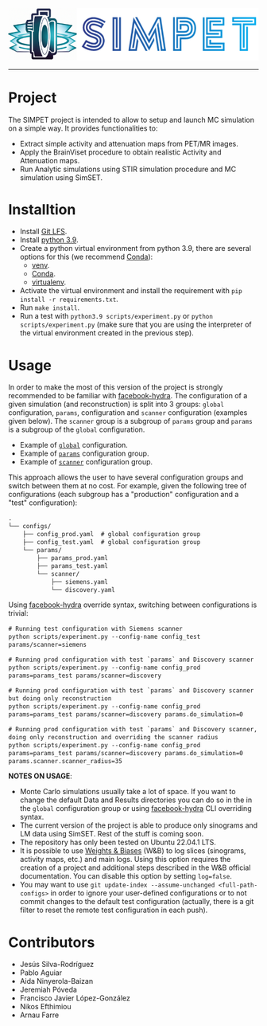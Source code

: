
![Logo](docs/_static/logo.png)

***

# Project

The SIMPET project is intended to allow to setup and launch MC simulation on a simple way. It provides functionalities to: 

- Extract simple activity and attenuation maps from PET/MR images.
- Apply the BrainViset procedure to obtain realistic Activity and Attenuation maps.
- Run Analytic simulations using STIR simulation procedure and MC simulation using SimSET.

# Installtion

- Install [Git LFS](https://git-lfs.com/).
- Install [python 3.9](https://www.python.org/downloads/release/python-390/).
- Create a python virtual environment from python 3.9, there are several options for this (we recommend [Conda](https://conda.io/projects/conda/en/latest/user-guide/install/index.html)):
  - [venv](https://docs.python.org/es/3.9/library/venv.html).
  - [Conda](https://conda.io/projects/conda/en/latest/user-guide/install/index.html).
  - [virtualenv](https://virtualenv.pypa.io/en/latest/).
- Activate the virtual environment and install the requirement with `pip install -r requirements.txt`.
- Run `make install`.
- Run a test with `python3.9 scripts/experiment.py` or `python scripts/experiment.py` (make sure that you are using the interpreter of the virtual environment created in the previous step).

# Usage

In order to make the most of this version of the project is strongly recommended to be familiar with [facebook-hydra](https://hydra.cc). The configuration of a given simulation (and reconstruction) is split into 3 groups: `global` configuration, `params`, configuration and `scanner` configuration (examples given below). The `scanner` group is a subgroup of `params` group and `params` is a subgroup of the `global` configuration.

- Example of [`global`](configs/config_test.yaml) configuration.
- Example of [`params`](configs/params/test.yaml) configuration group.
- Example of [`scanner`](configs/params/scanner/discovery_st.yaml) configuration group.

This approach allows the user to have several configuration groups and switch between them at no cost. For example, given the following tree of configurations (each subgroup has a "production" configuration and a "test" configuration):

```
.
└── configs/
    ├── config_prod.yaml  # global configuration group
    ├── config_test.yaml  # global configuration group
    └── params/
        ├── params_prod.yaml
        ├── params_test.yaml
        └── scanner/
            ├── siemens.yaml
            └── discovery.yaml
```

Using [facebook-hydra](https://hydra.cc) override syntax, switching between configurations is trivial:

```
# Running test configuration with Siemens scanner
python scripts/experiment.py --config-name config_test params/scanner=siemens
```

```
# Running prod configuration with test `params` and Discovery scanner
python scripts/experiment.py --config-name config_prod params=params_test params/scanner=discovery
```

```
# Running prod configuration with test `params` and Discovery scanner but doing only reconstruction
python scripts/experiment.py --config-name config_prod params=params_test params/scanner=discovery params.do_simulation=0
```

```
# Running prod configuration with test `params` and Discovery scanner, doing only reconstruction and overriding the scanner radius
python scripts/experiment.py --config-name config_prod params=params_test params/scanner=discovery params.do_simulation=0 params.scanner.scanner_radius=35
```

**NOTES ON USAGE**: 

- Monte Carlo simulations usually take a lot of space. If you want to change the default Data and Results directories you can do so in the in the `global` configuration group or using [facebook-hydra](https://hydra.cc) CLI overriding syntax.
- The current version of the project is able to produce only sinograms and LM data using SimSET. Rest of the stuff is coming soon.
- The repository has only been tested on Ubuntu 22.04.1 LTS.
- It is possible to use [Weights & Biases](https://wandb.ai/site) (W&B) to log slices (sinograms, activity maps, etc.) and main logs. Using this option requires the creation of a project and additional steps described in the W&B official documentation. You can disable this option by setting `log=false`.
- You may want to use `git update-index --assume-unchanged <full-path-configs>` in order to ignore your user-defined configurations or to not commit changes to the default test configuration (actually, there is a git filter to reset the remote test configuration in each push).

# Contributors

- Jesús Silva-Rodríguez
- Pablo Aguiar
- Aida Ninyerola-Baizan
- Jeremiah Póveda
- Francisco Javier López-González
- Nikos Efthimiou
- Arnau Farre

